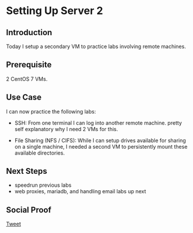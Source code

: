 
# Setting Up Server 2

## Introduction

Today I setup a secondary VM to practice labs involving remote machines.

## Prerequisite

2 CentOS 7 VMs.

## Use Case

I can now practice the following labs:

- SSH: From one terminal I can log into another remote machine. pretty self explanatory why I need 2 VMs for this.

- File Sharing (NFS / CIFS): While I can setup drives available for sharing on a single machine, I needed a second VM to persistently mount these available directories.

## Next Steps

- speedrun previous labs
- web proxies, mariadb, and handling email labs up next

## Social Proof

[Tweet](https://twitter.com/lrnallday/status/1323254129213513731)
